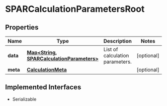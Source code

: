 

# SPARCalculationParametersRoot


## Properties

Name | Type | Description | Notes
------------ | ------------- | ------------- | -------------
**data** | [**Map&lt;String, SPARCalculationParameters&gt;**](SPARCalculationParameters.md) | List of calculation parameters. |  [optional]
**meta** | [**CalculationMeta**](CalculationMeta.md) |  |  [optional]


## Implemented Interfaces

* Serializable


